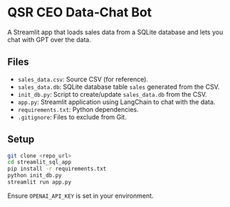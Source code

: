 # QSR CEO Data‑Chat Bot

A Streamlit app that loads sales data from a SQLite database and lets you chat with GPT over the data.

## Files

- `sales_data.csv`: Source CSV (for reference).
- `sales_data.db`: SQLite database table `sales` generated from the CSV.
- `init_db.py`: Script to create/update `sales_data.db` from the CSV.
- `app.py`: Streamlit application using LangChain to chat with the data.
- `requirements.txt`: Python dependencies.
- `.gitignore`: Files to exclude from Git.

## Setup

```bash
git clone <repo_url>
cd streamlit_sql_app
pip install -r requirements.txt
python init_db.py
streamlit run app.py
```

Ensure `OPENAI_API_KEY` is set in your environment.